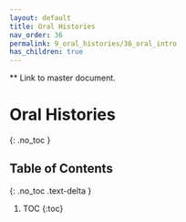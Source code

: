 ```yaml
---
layout: default
title: Oral Histories
nav_order: 36
permalink: 9_oral_histories/36_oral_intro
has_children: true
---
```


** Link to master document.
# Oral Histories
{: .no_toc }

## Table of Contents
{: .no_toc .text-delta }

1. TOC
{:toc}

